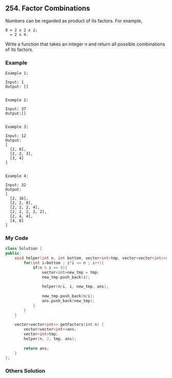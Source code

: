 ## 254. Factor Combinations

Numbers can be regarded as product of its factors. For example,
```
8 = 2 x 2 x 2;
  = 2 x 4.
```
Write a function that takes an integer n and return all possible combinations of its factors.


### Example

```
Example 1:

Input: 1
Output: []


Example 2:

Input: 37
Output:[]


Example 3:

Input: 12
Output:
[
  [2, 6],
  [2, 2, 3],
  [3, 4]
]


Example 4:

Input: 32
Output:
[
  [2, 16],
  [2, 2, 8],
  [2, 2, 2, 4],
  [2, 2, 2, 2, 2],
  [2, 4, 4],
  [4, 8]
]
```

### My Code
```c++
class Solution {
public:
    void helper(int n, int bottom, vector<int>tmp, vector<vector<int>>& ans){
        for(int i=bottom ; i*i <= n ; i++){
            if(n % i == 0){
                vector<int>new_tmp = tmp;
                new_tmp.push_back(i);
                
                helper(n/i, i, new_tmp, ans);
                
                new_tmp.push_back(n/i);
                ans.push_back(new_tmp);
            }
        }
    }
    
    vector<vector<int>> getFactors(int n) {
        vector<vector<int>>ans;
        vector<int>tmp;
        helper(n, 2, tmp, ans);
        
        return ans;
    }
};
```


### Others Solution
```c++
```

